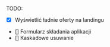 TODO:
- [x] Wyświetlić ładnie oferty na landingu
- [] Formularz składania aplikacji
- [] Kaskadowe usuwanie